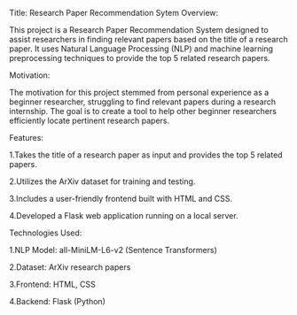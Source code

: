  Title: Research Paper Recommendation Sytem
 Overview:
 
 This project is a Research Paper Recommendation System designed to assist researchers in finding 
 relevant papers based on the title of a research paper. It uses Natural Language Processing (NLP) 
 and machine learning preprocessing techniques to provide the top 5 related research papers.

 Motivation:
 
 The motivation for this project stemmed from personal experience as a beginner researcher, 
 struggling to find relevant papers during a research internship. The goal is to create a tool to 
 help other beginner researchers efficiently locate pertinent research papers.

 Features:
 
 1.Takes the title of a research paper as input and provides the top 5 related papers.
 
 2.Utilizes the ArXiv dataset for training and testing.
 
 3.Includes a user-friendly frontend built with HTML and CSS.
 
 4.Developed a Flask web application running on a local server.
 
 Technologies Used:
 
 1.NLP Model: all-MiniLM-L6-v2 (Sentence Transformers)
 
 2.Dataset: ArXiv research papers
 
 3.Frontend: HTML, CSS
 
 4.Backend: Flask (Python)

 
 
 
